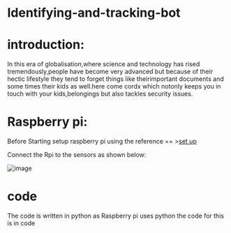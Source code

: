 # Identifying-and-tracking-bot
# introduction:
In this era of globalisation,where science and technology has rised tremendously,people have become very advanced but because of their hectic lifestyle they tend to forget things like theirimportant documents and some times their kids as well.here come cordx which notonly keeps you in touch with your kids,belongings but also tackles security issues.
# Raspberry pi:
Before Starting setup raspberry pi using the reference == >[set up](https://projects.raspberrypi.org/en/projects/raspberry-pi-setting-up)

Connect the Rpi to the sensors as shown below:

![image](https://user-images.githubusercontent.com/78465461/141924318-d9f42df7-5665-4040-8c24-23c28a3bd6c1.png)
# code
The code is written in python as Raspberry pi uses python the code for this is in code
